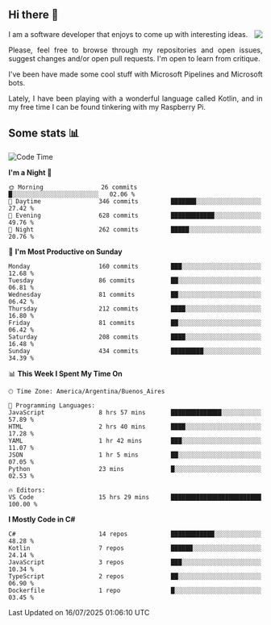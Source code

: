 ## Hi there :slightly_smiling_face:

<img src="https://github-readme-stats.vercel.app/api?username=victorgrycuk&show_icons=true&count_private=true&title_color=F7941E&icon_color=F7941E" align="right">

<p align="justify">
I am a software developer that enjoys to come up with interesting ideas.
<p/>

<p align= "justify">
Please, feel free to browse through my repositories and open issues, suggest changes and/or open pull requests. I'm open to learn from critique.
<p/>


<p align= "justify">
I've been have made some cool stuff with Microsoft Pipelines and Microsoft bots.
<p/>

<p align= "justify">
Lately, I have been playing with a wonderful language called Kotlin, and in my free time I can be found tinkering with my Raspberry Pi.
<p/>

## Some stats :bar_chart:
<!--START_SECTION:waka-->
![Code Time](http://img.shields.io/badge/Code%20Time-2%2C201%20hrs%2047%20mins-blue)

**I'm a Night 🦉** 

```text
🌞 Morning                26 commits          █░░░░░░░░░░░░░░░░░░░░░░░░   02.06 % 
🌆 Daytime                346 commits         ███████░░░░░░░░░░░░░░░░░░   27.42 % 
🌃 Evening                628 commits         ████████████░░░░░░░░░░░░░   49.76 % 
🌙 Night                  262 commits         █████░░░░░░░░░░░░░░░░░░░░   20.76 % 
```
📅 **I'm Most Productive on Sunday** 

```text
Monday                   160 commits         ███░░░░░░░░░░░░░░░░░░░░░░   12.68 % 
Tuesday                  86 commits          ██░░░░░░░░░░░░░░░░░░░░░░░   06.81 % 
Wednesday                81 commits          ██░░░░░░░░░░░░░░░░░░░░░░░   06.42 % 
Thursday                 212 commits         ████░░░░░░░░░░░░░░░░░░░░░   16.80 % 
Friday                   81 commits          ██░░░░░░░░░░░░░░░░░░░░░░░   06.42 % 
Saturday                 208 commits         ████░░░░░░░░░░░░░░░░░░░░░   16.48 % 
Sunday                   434 commits         █████████░░░░░░░░░░░░░░░░   34.39 % 
```


📊 **This Week I Spent My Time On** 

```text
🕑︎ Time Zone: America/Argentina/Buenos_Aires

💬 Programming Languages: 
JavaScript               8 hrs 57 mins       ██████████████░░░░░░░░░░░   57.89 % 
HTML                     2 hrs 40 mins       ████░░░░░░░░░░░░░░░░░░░░░   17.28 % 
YAML                     1 hr 42 mins        ███░░░░░░░░░░░░░░░░░░░░░░   11.07 % 
JSON                     1 hr 5 mins         ██░░░░░░░░░░░░░░░░░░░░░░░   07.05 % 
Python                   23 mins             █░░░░░░░░░░░░░░░░░░░░░░░░   02.53 % 

🔥 Editors: 
VS Code                  15 hrs 29 mins      █████████████████████████   100.00 % 
```

**I Mostly Code in C#** 

```text
C#                       14 repos            ████████████░░░░░░░░░░░░░   48.28 % 
Kotlin                   7 repos             ██████░░░░░░░░░░░░░░░░░░░   24.14 % 
JavaScript               3 repos             ███░░░░░░░░░░░░░░░░░░░░░░   10.34 % 
TypeScript               2 repos             ██░░░░░░░░░░░░░░░░░░░░░░░   06.90 % 
Dockerfile               1 repo              █░░░░░░░░░░░░░░░░░░░░░░░░   03.45 % 
```




 Last Updated on 16/07/2025 01:06:10 UTC
<!--END_SECTION:waka-->
